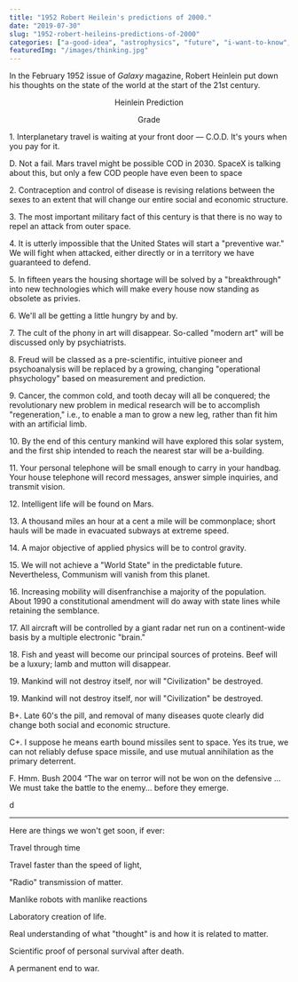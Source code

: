 ```yaml
---
title: "1952 Robert Heilein's predictions of 2000."
date: "2019-07-30"
slug: "1952-robert-heileins-predictions-of-2000"
categories: ["a-good-idea", "astrophysics", "future", "i-want-to-know", "phsychology", "science", "technology"]
featuredImg: "/images/thinking.jpg"
---
```


<!-- wp:paragraph {"fontSize":"medium"} -->
<p class="has-medium-font-size">In the February 1952 issue of <em>Galaxy</em> magazine, Robert Heinlein put down his thoughts on the state of the world at the start of the  21st century.</p>
<!-- /wp:paragraph -->

<!-- wp:columns -->
<div class="wp-block-columns has-2-columns"><!-- wp:column -->
<div class="wp-block-column"><!-- wp:paragraph {"align":"center"} -->
<p style="text-align:center">Heinlein Prediction</p>
<!-- /wp:paragraph --></div>
<!-- /wp:column -->

<!-- wp:column -->
<div class="wp-block-column"><!-- wp:paragraph {"align":"center"} -->
<p style="text-align:center">Grade</p>
<!-- /wp:paragraph --></div>
<!-- /wp:column --></div>
<!-- /wp:columns -->

<!-- wp:columns -->
<div class="wp-block-columns has-2-columns"><!-- wp:column -->
<div class="wp-block-column"><!-- wp:paragraph -->
<p>1. Interplanetary travel is waiting at your front door — C.O.D. It's yours when you pay for it.</p>
<!-- /wp:paragraph --></div>
<!-- /wp:column -->

<!-- wp:column -->
<div class="wp-block-column"><!-- wp:paragraph -->
<p>D. Not a fail. Mars travel might be possible COD in 2030.  SpaceX is talking about this, but only a few COD people have even been to space</p>
<!-- /wp:paragraph --></div>
<!-- /wp:column --></div>
<!-- /wp:columns -->

<!-- wp:columns -->
<div class="wp-block-columns has-2-columns"><!-- wp:column -->
<div class="wp-block-column"><!-- wp:paragraph -->
<p>2. Contraception and control of disease is revising relations between the sexes to an extent that will change our entire social and economic structure.</p>
<!-- /wp:paragraph -->

<!-- wp:paragraph -->
<p>3. The most important military fact of this century is that there is no way to repel an attack from outer space.</p>
<!-- /wp:paragraph -->

<!-- wp:paragraph -->
<p>4. It is utterly impossible that the United States will start a "preventive war." We will fight when attacked, either directly or in a territory we have guaranteed to defend.</p>
<!-- /wp:paragraph -->

<!-- wp:paragraph -->
<p>5. In fifteen years the housing shortage will be solved by a "breakthrough" into new technologies which will make every house now standing as obsolete as privies.</p>
<!-- /wp:paragraph -->

<!-- wp:paragraph -->
<p> 6. We'll all be getting a little hungry by and by.</p>
<!-- /wp:paragraph -->

<!-- wp:paragraph -->
<p>7. The cult of the phony in art will disappear. So-called "modern art" will be discussed only by psychiatrists.</p>
<!-- /wp:paragraph -->

<!-- wp:paragraph -->
<p>8. Freud will be classed as a pre-scientific, intuitive pioneer and psychoanalysis will be replaced by a growing, changing "operational phsychology" based on measurement and prediction.</p>
<!-- /wp:paragraph -->

<!-- wp:paragraph -->
<p>9. Cancer, the common cold, and tooth decay will all be conquered; the revolutionary new problem in medical research will be to accomplish "regeneration," i.e., to enable a man to grow a new leg, rather than fit him with an artificial limb.</p>
<!-- /wp:paragraph -->

<!-- wp:paragraph -->
<p>10. By the end of this century mankind will have explored this solar system, and the first ship intended to reach the nearest star will be a-building.</p>
<!-- /wp:paragraph -->

<!-- wp:paragraph -->
<p>11. Your personal telephone will be small enough to carry in your handbag. Your house telephone will record messages, answer simple inquiries, and transmit vision.</p>
<!-- /wp:paragraph -->

<!-- wp:paragraph -->
<p>12. Intelligent life will be found on Mars.</p>
<!-- /wp:paragraph -->

<!-- wp:paragraph -->
<p>13. A thousand miles an hour at a cent a mile will be commonplace; short hauls will be made in evacuated subways at extreme speed.</p>
<!-- /wp:paragraph -->

<!-- wp:paragraph -->
<p>14. A major objective of applied physics will be to control gravity.</p>
<!-- /wp:paragraph -->

<!-- wp:paragraph -->
<p>15. We will not achieve a "World State" in the predictable future. Nevertheless, Communism will vanish from this planet.</p>
<!-- /wp:paragraph -->

<!-- wp:paragraph -->
<p>16. Increasing mobility will disenfranchise a majority of the population. About 1990 a constitutional amendment will do away with state lines while retaining the semblance.</p>
<!-- /wp:paragraph -->

<!-- wp:paragraph -->
<p>17. All aircraft will be controlled by a giant radar net run on a continent-wide basis by a multiple electronic "brain."</p>
<!-- /wp:paragraph -->

<!-- wp:paragraph -->
<p>18. Fish and yeast will become our principal sources of proteins. Beef will be a luxury; lamb and mutton will disappear.</p>
<!-- /wp:paragraph -->

<!-- wp:paragraph -->
<p>19. Mankind will not destroy itself, nor will "Civilization" be destroyed.</p>
<!-- /wp:paragraph -->

<!-- wp:paragraph -->
<p>19. Mankind will not destroy itself, nor will "Civilization" be destroyed.</p>
<!-- /wp:paragraph --></div>
<!-- /wp:column -->

<!-- wp:column -->
<div class="wp-block-column"><!-- wp:paragraph -->
<p>B+.  Late 60's the pill, and removal of many diseases quote clearly did change both social and economic structure. </p>
<!-- /wp:paragraph -->

<!-- wp:paragraph -->
<p>C+. I suppose he means earth bound missiles sent to space.  Yes its true, we can not reliably defuse space missile, and use mutual annihilation as the primary deterrent. </p>
<!-- /wp:paragraph -->

<!-- wp:paragraph -->
<p>F.  Hmm. Bush 2004 “The war on terror will not be won on the defensive ... We must take the battle to the enemy... before they emerge.</p>
<!-- /wp:paragraph -->

<!-- wp:paragraph -->
<p></p>
<!-- /wp:paragraph -->

<!-- wp:paragraph -->
<p></p>
<!-- /wp:paragraph -->

<!-- wp:paragraph -->
<p></p>
<!-- /wp:paragraph -->

<!-- wp:paragraph -->
<p></p>
<!-- /wp:paragraph -->

<!-- wp:paragraph -->
<p></p>
<!-- /wp:paragraph -->

<!-- wp:paragraph -->
<p></p>
<!-- /wp:paragraph -->

<!-- wp:paragraph -->
<p></p>
<!-- /wp:paragraph -->

<!-- wp:paragraph -->
<p></p>
<!-- /wp:paragraph -->

<!-- wp:paragraph -->
<p></p>
<!-- /wp:paragraph -->

<!-- wp:paragraph -->
<p></p>
<!-- /wp:paragraph -->

<!-- wp:paragraph -->
<p></p>
<!-- /wp:paragraph -->

<!-- wp:paragraph -->
<p></p>
<!-- /wp:paragraph -->

<!-- wp:paragraph -->
<p>d</p>
<!-- /wp:paragraph --></div>
<!-- /wp:column --></div>
<!-- /wp:columns -->

<!-- wp:separator -->
<hr class="wp-block-separator"/>
<!-- /wp:separator -->

<!-- wp:paragraph -->
<p></p>
<!-- /wp:paragraph -->

<!-- wp:paragraph -->
<p></p>
<!-- /wp:paragraph -->

<!-- wp:paragraph -->
<p></p>
<!-- /wp:paragraph -->

<!-- wp:paragraph -->
<p></p>
<!-- /wp:paragraph -->

<!-- wp:paragraph -->
<p></p>
<!-- /wp:paragraph -->

<!-- wp:paragraph -->
<p></p>
<!-- /wp:paragraph -->

<!-- wp:paragraph -->
<p></p>
<!-- /wp:paragraph -->

<!-- wp:paragraph -->
<p></p>
<!-- /wp:paragraph -->

<!-- wp:paragraph -->
<p></p>
<!-- /wp:paragraph -->

<!-- wp:paragraph {"fontSize":"large"} -->
<p class="has-large-font-size">Here are things we won't get soon, if ever:</p>
<!-- /wp:paragraph -->

<!-- wp:paragraph -->
<p>Travel through time</p>
<!-- /wp:paragraph -->

<!-- wp:paragraph -->
<p>Travel faster than the speed of light,</p>
<!-- /wp:paragraph -->

<!-- wp:paragraph -->
<p>"Radio" transmission of matter.</p>
<!-- /wp:paragraph -->

<!-- wp:paragraph -->
<p>Manlike robots with manlike reactions</p>
<!-- /wp:paragraph -->

<!-- wp:paragraph -->
<p> Laboratory creation of life.</p>
<!-- /wp:paragraph -->

<!-- wp:paragraph -->
<p> Real understanding of what "thought" is and how it is related to matter. </p>
<!-- /wp:paragraph -->

<!-- wp:paragraph -->
<p>Scientific proof of personal survival after death.</p>
<!-- /wp:paragraph -->

<!-- wp:paragraph -->
<p> A permanent end to war.</p>
<!-- /wp:paragraph -->
